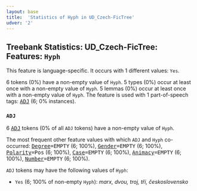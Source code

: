 ```yaml
---
layout: base
title:  'Statistics of Hyph in UD_Czech-FicTree'
udver: '2'
---
```


## Treebank Statistics: UD_Czech-FicTree: Features: `Hyph`

This feature is language-specific.
It occurs with 1 different values: `Yes`.

6 tokens (0%) have a non-empty value of `Hyph`.
5 types (0%) occur at least once with a non-empty value of `Hyph`.
5 lemmas (0%) occur at least once with a non-empty value of `Hyph`.
The feature is used with 1 part-of-speech tags: <tt><a href="cs_fictree-pos-ADJ.html">ADJ</a></tt> (6; 0% instances).

### `ADJ`

6 <tt><a href="cs_fictree-pos-ADJ.html">ADJ</a></tt> tokens (0% of all `ADJ` tokens) have a non-empty value of `Hyph`.

The most frequent other feature values with which `ADJ` and `Hyph` co-occurred: <tt><a href="cs_fictree-feat-Degree.html">Degree</a></tt><tt>=EMPTY</tt> (6; 100%), <tt><a href="cs_fictree-feat-Gender.html">Gender</a></tt><tt>=EMPTY</tt> (6; 100%), <tt><a href="cs_fictree-feat-Polarity.html">Polarity</a></tt><tt>=Pos</tt> (6; 100%), <tt><a href="cs_fictree-feat-Case.html">Case</a></tt><tt>=EMPTY</tt> (6; 100%), <tt><a href="cs_fictree-feat-Animacy.html">Animacy</a></tt><tt>=EMPTY</tt> (6; 100%), <tt><a href="cs_fictree-feat-Number.html">Number</a></tt><tt>=EMPTY</tt> (6; 100%).

`ADJ` tokens may have the following values of `Hyph`:

* `Yes` (6; 100% of non-empty `Hyph`): <em>marx, dvou, troj, tří, československo</em>

